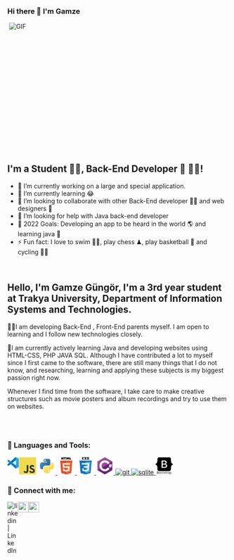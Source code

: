 ### Hi there 👋 I'm Gamze

<img align="right" alt="GIF" src="https://github.com/abhisheknaiidu/abhisheknaiidu/blob/master/code.gif?raw=true" width="500" height="320" />

## I'm a Student 👨‍🎓, Back-End Developer 🚀 👨‍🎓!
- 🔭 I’m currently working on a large and special application.
- 🌱 I’m currently learning 😂
- 👯 I’m looking to collaborate with other Back-End developer 👩‍💻 and web designers 🎨
- 🤔 I’m looking for help with Java back-end developer
- 🥅 2022 Goals: Developing an app to be heard in the world 🌎 and learning java 🤖
- ⚡ Fun fact: I love to swim 🏊‍♀️, play chess ♟, play basketball 🏀 and cycling 🚴‍♀️

<br/>



## Hello, I'm Gamze Güngör, I'm a 3rd year student at Trakya University, Department of Information Systems and Technologies.

👨‍🎓I am developing Back-End , Front-End parents myself. I am open to learning and I follow new technologies closely.

👯I am currently actively learning Java and developing websites using HTML-CSS, PHP JAVA SQL. Although I have contributed a lot to myself since I first came to the software, there are still many things that I do not know, and researching, learning and applying these subjects is my biggest passion right now.

Whenever I find time from the software, I take care to make creative structures such as movie posters and album recordings and try to use them on websites.

<br>
<br>

### 🔧 Languages and Tools:
<img src="https://raw.githubusercontent.com/devicons/devicon/master/icons/javascript/javascript-original.svg" alt="javascript" width="40" height="40" style="max-width: 100%;">
<a href="https://www.python.org" rel="nofollow">
                    <img src="https://raw.githubusercontent.com/devicons/devicon/master/icons/python/python-original.svg" alt="python" width="40" height="40" style="max-width: 100%;">
                        </a>
                        
                      
                        
<a href="https://www.w3.org/html/" rel="nofollow">
                            <img src="https://raw.githubusercontent.com/devicons/devicon/master/icons/html5/html5-original-wordmark.svg" alt="html5" width="40" height="40" style="max-width: 100%;">
                        </a>
<a href="https://www.w3schools.com/css/" rel="nofollow">
                            <img src="https://raw.githubusercontent.com/devicons/devicon/master/icons/css3/css3-original-wordmark.svg" alt="css3" width="40" height="40" style="max-width: 100%;">
                        </a>
                        <a href="https://www.w3schools.com/cs/" rel="nofollow">
                            <img src="https://raw.githubusercontent.com/devicons/devicon/master/icons/csharp/csharp-original.svg" alt="csharp" width="40" height="40" style="max-width: 100%;">
                        </a>
                        <a href="https://git-scm.com/" rel="nofollow">
                            <img src="https://camo.githubusercontent.com/fbfcb9e3dc648adc93bef37c718db16c52f617ad055a26de6dc3c21865c3321d/68747470733a2f2f7777772e766563746f726c6f676f2e7a6f6e652f6c6f676f732f6769742d73636d2f6769742d73636d2d69636f6e2e737667" alt="git" width="40" height="40" data-canonical-src="https://www.vectorlogo.zone/logos/git-scm/git-scm-icon.svg" style="max-width: 100%;">
                        </a>
                        <a href="https://www.sqlite.org/" rel="nofollow">
                            <img src="https://camo.githubusercontent.com/1b8a779f280e099e2d67ab949dad604e25ce0d321e66474c04430201790b3874/68747470733a2f2f7777772e766563746f726c6f676f2e7a6f6e652f6c6f676f732f73716c6974652f73716c6974652d69636f6e2e737667" alt="sqlite" width="40" height="40" data-canonical-src="https://www.vectorlogo.zone/logos/sqlite/sqlite-icon.svg" style="max-width: 100%;">
                        </a>
                        <img align="left" alt="Visual Studio Code" width="26px" src="https://raw.githubusercontent.com/github/explore/80688e429a7d4ef2fca1e82350fe8e3517d3494d/topics/visual-studio-code/visual-studio-code.png" />
                        <img src="https://raw.githubusercontent.com/devicons/devicon/master/icons/bootstrap/bootstrap-plain-wordmark.svg" alt="bootstrap" width="40" height="40" style="max-width: 100%;">

### 📩 Connect with me:

<img align="left" alt="linkedin | LinkedIn" width="24px" src="https://raw.githubusercontent.com/peterthehan/peterthehan/master/assets/linkedin.svg" />
<img align="left" height="24" width="24" src="https://cdn.jsdelivr.net/npm/simple-icons@v4/icons/instagram.svg" />
<img align="left" height="24" width="24" src="https://cdn.jsdelivr.net/npm/simple-icons@v4/icons/gmail.svg" />


<br />



